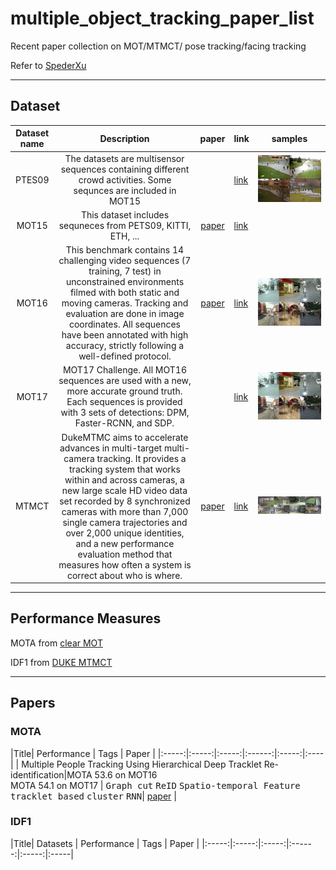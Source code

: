 # multiple_object_tracking_paper_list
Recent paper collection on MOT/MTMCT/ pose tracking/facing tracking

Refer to [SpederXu](https://github.com/SpyderXu/multi-object-tracking-paper-list)

------
## Dataset
|Dataset name| Description | paper | link| samples|
|:----:|:----:|:-----:|:------|:----:|
|PTES09|The datasets are multisensor sequences containing  different crowd activities. Some sequnces are included in MOT15| | [link](http://www.cvg.reading.ac.uk/PETS2009/a.html) |![pets09](data/imgs/pets09.jpg)|
|MOT15|This dataset includes sequneces from PETS09, KITTI, ETH, ... |[paper](https://arxiv.org/abs/1504.01942)|[link](https://motchallenge.net/data/2D_MOT_2015/)||
|MOT16|This benchmark contains 14 challenging video sequences (7 training, 7 test) in unconstrained environments filmed with both static and moving cameras. Tracking and evaluation are done in image coordinates. All sequences have been annotated with high accuracy, strictly following a well-defined protocol.|[paper](https://arxiv.org/abs/1603.00831)|[link](https://motchallenge.net/data/MOT16/)|![img](data/imgs/MOT16.jpg)|
|MOT17|MOT17 Challenge. All MOT16 sequences are used with a new, more accurate ground truth. Each sequences is provided with 3 sets of detections: DPM, Faster-RCNN, and SDP.||[link](https://motchallenge.net/data/MOT17/)|![img](data/imgs/MOT16.jpg)|
|MTMCT|DukeMTMC aims to accelerate advances in multi-target multi-camera tracking. It provides a tracking system that works within and across cameras, a new large scale HD video data set recorded by 8 synchronized cameras with more than 7,000 single camera trajectories and over 2,000 unique identities, and a new performance evaluation method that measures how often a system is correct about who is where.|[paper](https://users.cs.duke.edu/~tomasi/papers/ristani/ristaniBmtt16.pdf)|[link](http://vision.cs.duke.edu/DukeMTMC/)|![img](/data/imgs/dataset-duke.jpg)|
-----
## Performance Measures

MOTA from [clear MOT](https://link.springer.com/content/pdf/10.1155/2008/246309.pdf)

IDF1 from [DUKE MTMCT](https://users.cs.duke.edu/~tomasi/papers/ristani/ristaniBmtt16.pdf)

-----
## Papers

### MOTA

|Title| Performance | Tags | Paper |
|:-----:|:-----:|:-----:|:------:|:-----:|:---- |
| Multiple People Tracking Using Hierarchical Deep Tracklet Re-identification|MOTA 53.6 on MOT16 <br> MOTA 54.1 on MOT17 | <kbd>Graph cut</kbd> <kbd>ReID</kbd> <kbd>Spatio-temporal Feature</kbd> <kbd>tracklet based</kbd>  <kbd>cluster</kbd> <kbd>RNN</kbd>| [paper](https://arxiv.org/pdf/1811.04091.pdf) |

### IDF1

|Title| Datasets | Performance | Tags | Paper |
|:-----:|:-----:|:-----:|:------:|:-----:|:-----|


